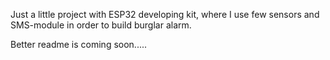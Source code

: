 Just a little project with ESP32 developing kit, where I use few sensors and SMS-module in order
to build burglar alarm.

Better readme is coming soon.....